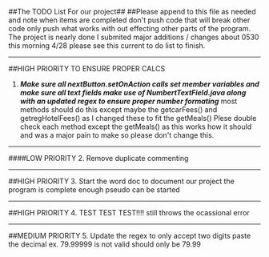 ##The TODO List For our project##
##Please append to this file as needed and note when items are completed don't push code that will break other code only push what works with out effecting other parts of the program. The project is nearly done I submited major additions / changes about 0530 this morning  4/28 please see this current to do list to finish.
               
***


##HIGH PRIORITY TO ENSURE PROPER CALCS
1. <strong>*Make sure all nextButton.setOnAction calls set member variables and make sure all text fields make use of NumbertTextField.java along with an updated regex to ensure proper number formating*</strong> most methods should do this except maybe the getcarFees() and getregHotelFees() as I changed these to fit the getMeals() Plese double check each method except the getMeals() as this works how it should and was a major pain to make so please don't change this.


***
####LOW PRIORITY
2. Remove duplicate commenting


***
##HIGH PRIORITY
3. Start the word doc to document our project the program is complete enough pseudo can be started


***
##HIGH PRIORITY
4. TEST TEST TEST!!!! still throws the ocassional error

***
##MEDIUM PRIORITY
5. Update the regex to only accept two digits paste the decimal ex. 79.99999 is not valid should only be 79.99



